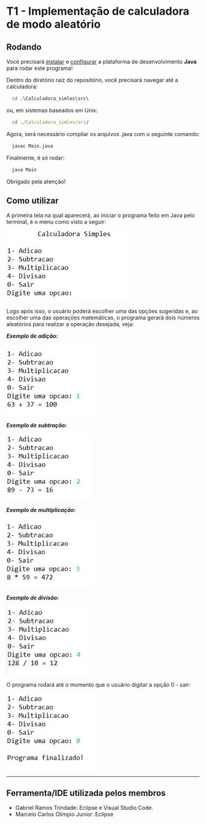 # T1 - Implementação de calculadora de modo aleatório

## Rodando 

Você precisará [instalar](https://www.oracle.com/java/technologies/downloads/) e [configurar](https://docs.oracle.com/cd/E19182-01/820-7851/inst_cli_jdk_javahome_t/) a plataforma de desenvolvimento **Java** para rodar este programa!

Dentro do diretório raiz do repositório, você precisará navegar até a calculadora:

``` bat 
  cd .\Calculadora_simles\src\ 
```
ou, em sistemas baseados em Unix: 
``` bat
  cd ./Calculadora_simles/src/ 
```
Agora, será necessário compilar os arquivos .java com o seguinte comando:

``` bat 
  javac Main.java 
```

Finalmente, é só rodar:

``` bat 
  java Main
```

Obrigado pela atenção! 

## Como utilizar

A primeira tela na qual aparecerá, ao iniciar o programa feito em Java pelo terminal, é o menu como visto a seguir:

![Menu](./midia/Menu.jpg)

Logo após isso, o usuário poderá escolher uma das opções sugeridas e, ao escolher uma das operações matemáticas, o programa gerará dois números aleatórios para realizar a operação desejada, veja:

**_Exemplo de adição:_**

![Adição](./midia/adicao.jpg)


**_Exemplo de subtração:_**

![Subtração](./midia/subtracao.jpg)


**_Exemplo de multiplicação:_**

![Multiplicação](./midia/multiplicacao.jpg)


**_Exemplo de divisão:_**

![Divisão](./midia/divisao.jpg)


O programa rodará até o momento que o usuário digitar a opção 0 - sair:

![Sair](./midia/sair.jpg)

---

## Ferramenta/IDE utilizada pelos membros 
- Gabriel Ramos Trindade: Eclipse e Visual Studio Code.
- Marcelo Carlos Olimpio Junior: Eclipse
